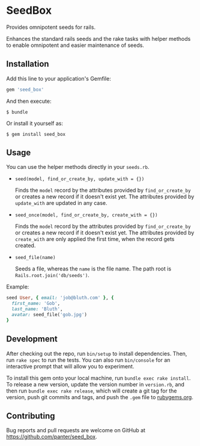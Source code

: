 # SeedBox

Provides omnipotent seeds for rails.

Enhances the standard rails seeds and the rake tasks with helper methods to
enable omnipotent and easier maintenance of seeds.

## Installation

Add this line to your application's Gemfile:

```ruby
gem 'seed_box'
```

And then execute:

    $ bundle

Or install it yourself as:

    $ gem install seed_box

## Usage

You can use the helper methods directly in your `seeds.rb`.

* `seed(model, find_or_create_by, update_with = {})`


  Finds the `model` record by the attributes provided by `find_or_create_by` or
  creates a new record if it doesn't exist yet. The attributes provided by
  `update_with` are updated in any case.
* `seed_once(model, find_or_create_by, create_with = {})`


  Finds the `model` record by the attributes provided by `find_or_create_by` or
  creates a new record if it doesn't exist yet. The attributes provided by
  `create_with` are only applied the first time, when the record gets created.
* `seed_file(name)`


  Seeds a file, whereas the `name` is the file name. The path root is
  `Rails.root.join('db/seeds')`.

Example:

```ruby
seed User, { email: 'job@bluth.com' }, {
  first_name: 'Gob',
  last_name: 'Bluth',
  avatar: seed_file('gob.jpg')
}
```

## Development

After checking out the repo, run `bin/setup` to install dependencies. Then, run `rake spec` to run the tests. You can also run `bin/console` for an interactive prompt that will allow you to experiment.

To install this gem onto your local machine, run `bundle exec rake install`. To release a new version, update the version number in `version.rb`, and then run `bundle exec rake release`, which will create a git tag for the version, push git commits and tags, and push the `.gem` file to [rubygems.org](https://rubygems.org).

## Contributing

Bug reports and pull requests are welcome on GitHub at https://github.com/panter/seed_box.
